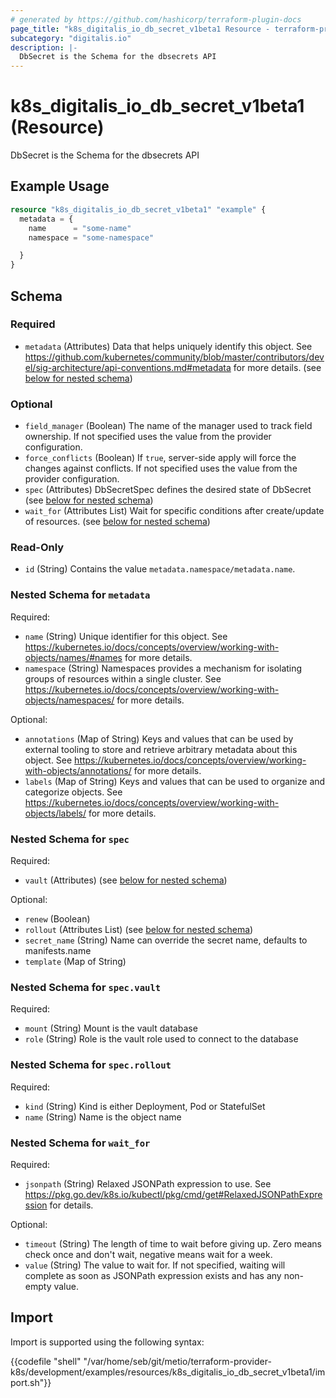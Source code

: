 ```yaml
---
# generated by https://github.com/hashicorp/terraform-plugin-docs
page_title: "k8s_digitalis_io_db_secret_v1beta1 Resource - terraform-provider-k8s"
subcategory: "digitalis.io"
description: |-
  DbSecret is the Schema for the dbsecrets API
---
```


# k8s_digitalis_io_db_secret_v1beta1 (Resource)

DbSecret is the Schema for the dbsecrets API

## Example Usage

```terraform
resource "k8s_digitalis_io_db_secret_v1beta1" "example" {
  metadata = {
    name      = "some-name"
    namespace = "some-namespace"

  }
}
```

<!-- schema generated by tfplugindocs -->
## Schema

### Required

- `metadata` (Attributes) Data that helps uniquely identify this object. See https://github.com/kubernetes/community/blob/master/contributors/devel/sig-architecture/api-conventions.md#metadata for more details. (see [below for nested schema](#nestedatt--metadata))

### Optional

- `field_manager` (Boolean) The name of the manager used to track field ownership. If not specified uses the value from the provider configuration.
- `force_conflicts` (Boolean) If `true`, server-side apply will force the changes against conflicts. If not specified uses the value from the provider configuration.
- `spec` (Attributes) DbSecretSpec defines the desired state of DbSecret (see [below for nested schema](#nestedatt--spec))
- `wait_for` (Attributes List) Wait for specific conditions after create/update of resources. (see [below for nested schema](#nestedatt--wait_for))

### Read-Only

- `id` (String) Contains the value `metadata.namespace/metadata.name`.

<a id="nestedatt--metadata"></a>
### Nested Schema for `metadata`

Required:

- `name` (String) Unique identifier for this object. See https://kubernetes.io/docs/concepts/overview/working-with-objects/names/#names for more details.
- `namespace` (String) Namespaces provides a mechanism for isolating groups of resources within a single cluster. See https://kubernetes.io/docs/concepts/overview/working-with-objects/namespaces/ for more details.

Optional:

- `annotations` (Map of String) Keys and values that can be used by external tooling to store and retrieve arbitrary metadata about this object. See https://kubernetes.io/docs/concepts/overview/working-with-objects/annotations/ for more details.
- `labels` (Map of String) Keys and values that can be used to organize and categorize objects. See https://kubernetes.io/docs/concepts/overview/working-with-objects/labels/ for more details.


<a id="nestedatt--spec"></a>
### Nested Schema for `spec`

Required:

- `vault` (Attributes) (see [below for nested schema](#nestedatt--spec--vault))

Optional:

- `renew` (Boolean)
- `rollout` (Attributes List) (see [below for nested schema](#nestedatt--spec--rollout))
- `secret_name` (String) Name can override the secret name, defaults to manifests.name
- `template` (Map of String)

<a id="nestedatt--spec--vault"></a>
### Nested Schema for `spec.vault`

Required:

- `mount` (String) Mount is the vault database
- `role` (String) Role is the vault role used to connect to the database


<a id="nestedatt--spec--rollout"></a>
### Nested Schema for `spec.rollout`

Required:

- `kind` (String) Kind is either Deployment, Pod or StatefulSet
- `name` (String) Name is the object name



<a id="nestedatt--wait_for"></a>
### Nested Schema for `wait_for`

Required:

- `jsonpath` (String) Relaxed JSONPath expression to use. See https://pkg.go.dev/k8s.io/kubectl/pkg/cmd/get#RelaxedJSONPathExpression for details.

Optional:

- `timeout` (String) The length of time to wait before giving up. Zero means check once and don't wait, negative means wait for a week.
- `value` (String) The value to wait for. If not specified, waiting will complete as soon as JSONPath expression exists and has any non-empty value.

## Import

Import is supported using the following syntax:

{{codefile "shell" "/var/home/seb/git/metio/terraform-provider-k8s/development/examples/resources/k8s_digitalis_io_db_secret_v1beta1/import.sh"}}
